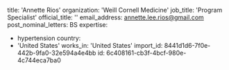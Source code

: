 title: 'Annette Rios'
organization: 'Weill Cornell Medicine'
job_title: 'Program Specialist'
official_title: ''
email_address: annette.lee.rios@gmail.com
post_nominal_letters: BS
expertise:
  - hypertension
country:
  - 'United States'
works_in: 'United States'
import_id: 8441d1d6-7f0e-442b-9fa0-32e594a4e4bb
id: 6c408161-cb3f-4bcf-980e-4c744eca7ba0
